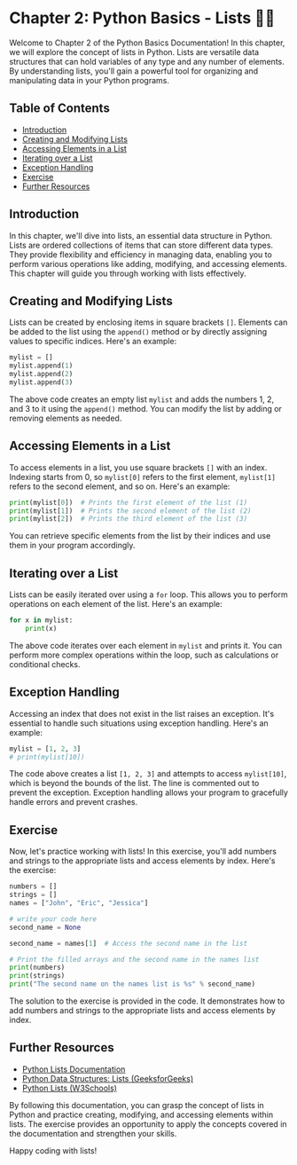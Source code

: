 # Chapter 2: Python Basics - Lists 🚀🔥

Welcome to Chapter 2 of the Python Basics Documentation! In this chapter, we will explore the concept of lists in Python. Lists are versatile data structures that can hold variables of any type and any number of elements. By understanding lists, you'll gain a powerful tool for organizing and manipulating data in your Python programs.

## Table of Contents

- [Introduction](#introduction)
- [Creating and Modifying Lists](#creating-and-modifying-lists)
- [Accessing Elements in a List](#accessing-elements-in-a-list)
- [Iterating over a List](#iterating-over-a-list)
- [Exception Handling](#exception-handling)
- [Exercise](#exercise)
- [Further Resources](#further-resources)

## Introduction <a name="introduction"></a>

In this chapter, we'll dive into lists, an essential data structure in Python. Lists are ordered collections of items that can store different data types. They provide flexibility and efficiency in managing data, enabling you to perform various operations like adding, modifying, and accessing elements. This chapter will guide you through working with lists effectively.

## Creating and Modifying Lists <a name="creating-and-modifying-lists"></a>

Lists can be created by enclosing items in square brackets `[]`. Elements can be added to the list using the `append()` method or by directly assigning values to specific indices. Here's an example:

```python
mylist = []
mylist.append(1)
mylist.append(2)
mylist.append(3)
```

The above code creates an empty list `mylist` and adds the numbers 1, 2, and 3 to it using the `append()` method. You can modify the list by adding or removing elements as needed.

## Accessing Elements in a List <a name="accessing-elements-in-a-list"></a>

To access elements in a list, you use square brackets `[]` with an index. Indexing starts from 0, so `mylist[0]` refers to the first element, `mylist[1]` refers to the second element, and so on. Here's an example:

```python
print(mylist[0])  # Prints the first element of the list (1)
print(mylist[1])  # Prints the second element of the list (2)
print(mylist[2])  # Prints the third element of the list (3)
```

You can retrieve specific elements from the list by their indices and use them in your program accordingly.

## Iterating over a List <a name="iterating-over-a-list"></a>

Lists can be easily iterated over using a `for` loop. This allows you to perform operations on each element of the list. Here's an example:

```python
for x in mylist:
    print(x)
```

The above code iterates over each element in `mylist` and prints it. You can perform more complex operations within the loop, such as calculations or conditional checks.

## Exception Handling <a name="exception-handling"></a>

Accessing an index that does not exist in the list raises an exception. It's essential to handle such situations using exception handling. Here's an example:

```python
mylist = [1, 2, 3]
# print(mylist[10])
```

The code above creates a list `[1, 2, 3]` and attempts to access `mylist[10]`, which is beyond the bounds of the list. The line is commented out to prevent the exception. Exception handling allows your program to gracefully handle errors and prevent crashes.

## Exercise <a name="exercise"></a>

Now, let's practice working with lists! In this exercise, you'll add numbers and strings to the appropriate lists and access elements by index. Here's the exercise:

```python
numbers = []
strings = []
names = ["John", "Eric", "Jessica"]

# write your code here
second_name = None

second_name = names[1]  # Access the second name in the list

# Print the filled arrays and the second name in the names list
print(numbers)
print(strings)
print("The second name on the names list is %s" % second_name)
```

The solution to the exercise is provided in the code. It demonstrates how to add numbers and strings to the appropriate lists and access elements by index.

## Further Resources <a name="further-resources"></a>

- [Python Lists Documentation](https://docs.python.org/3/tutorial/introduction.html#lists)
- [Python Data Structures: Lists (GeeksforGeeks)](https://www.geeksforgeeks.org/python-list/)
- [Python Lists (W3Schools)](https://www.w3schools.com/python/python_lists.asp)

By following this documentation, you can grasp the concept of lists in Python and practice creating, modifying, and accessing elements within lists. The exercise provides an opportunity to apply the concepts covered in the documentation and strengthen your skills.

Happy coding with lists!
